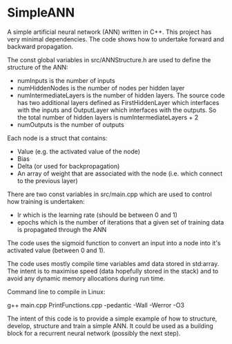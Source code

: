 # SimpleANN
A simple artificial neural network (ANN) written in C++. This project has very 
minimal dependencies. The code shows how to undertake forward and backward 
propagation.

The const global variables in src/ANNStructure.h are used to define the structure
of the ANN:
- numInputs is the number of inputs
- numHiddenNodes is the number of nodes per hidden layer
- numIntermediateLayers is the number of hidden layers. The source code has two
  additional layers defined as FirstHiddenLayer which interfaces with the inputs
  and OutputLayer which interfaces with the outputs. So the total number of hidden
  layers is numIntermediateLayers + 2
- numOutputs is the number of outputs

Each node is a struct that contains:
- Value (e.g. the activated value of the node)
- Bias
- Delta (or used for backpropagation)
- An array of weight that are associated with the node (i.e. which connect to the
  previous layer)

There are two const variables in src/main.cpp which are used to control how
training is undertaken:
- lr which is the learning rate (should be between 0 and 1)
- epochs which is the number of iterations that a given set of training data is
  propagated through the ANN

The code uses the sigmoid function to convert an input into a node into it's
activated value (between 0 and 1).

The code uses mostly compile time variables amd data stored in std:array. The 
intent is to maximise speed (data hopefully stored in the stack) and to avoid 
any dynamic memory allocations during run time.

Command line to compile in Linux:

g++ main.cpp PrintFunctions.cpp -pedantic -Wall -Werror -O3

The intent of this code is to provide a simple example of how to structure, develop, 
structure and train a simple ANN. It could be used as a building block for a
recurrent neural network (possibly the next step).